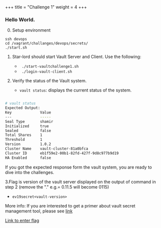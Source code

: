 +++
title = "Challenge 1"
weight = 4
+++

### Hello World.

0. Setup environment

```
ssh devops
cd /vagrant/challanges/devops/secrets/
./start.sh
```

1. Star-lord should start Vault Server and Client. Use the following:
    
    - ` ./start-vaultchallenge1.sh`
    - ` ./login-vault-client.sh`

2. Verify the status of the Vault system.

    - `vault status`: displays the current status of the system.

```bash

# vault status
Expected Output:
Key             Value
---             -----
Seal Type       shamir
Initialized     true
Sealed          false
Total Shares    1
Threshold       1
Version         1.0.2
Cluster Name    vault-cluster-81a0bfca
Cluster ID      eb1f59e2-00b1-82fd-427f-9d8c977b9d19
HA Enabled      false
```

 If you got the expected response form the vault system, you are ready to dive into the challenges.

3.Flag is version of the vault server displayed on the output of command in step 2 (remove the "." e.g.= 0.11.5 will become 0115)

  - `ev19secret<vault-version>`

More info: If you are interested to get a primer about vault secret management tool, please see [link](https://www.hashicorp.com/resources/journey-vault-1-0) 


<a href="https://ctf.ts2019.adobe.com/challenges#SecretsMgmt1" target="_blank">Link to enter flag </a> 